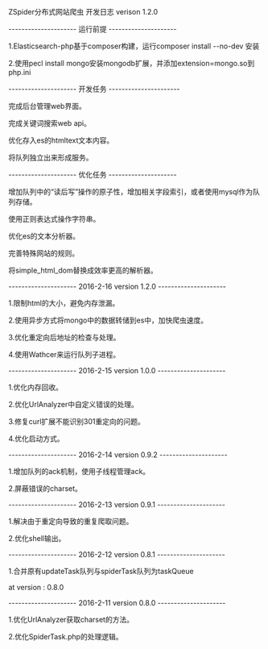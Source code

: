 ZSpider分布式网站爬虫  开发日志 verison 1.2.0

--------------------- 运行前提 ---------------------

1.Elasticsearch-php基于composer构建，运行composer install --no-dev 安装

2.使用pecl install mongo安装mongodb扩展，并添加extension=mongo.so到php.ini


--------------------- 开发任务 ----------------------

完成后台管理web界面。

完成关键词搜索web api。

优化存入es的htmltext文本内容。

将队列独立出来形成服务。


--------------------- 优化任务 ---------------------

增加队列中的“读后写”操作的原子性，增加相关字段索引，或者使用mysql作为队列存储。

使用正则表达式操作字符串。

优化es的文本分析器。

完善特殊网站的规则。

将simple_html_dom替换成效率更高的解析器。


--------------------- 2016-2-16 version 1.2.0 ---------------------

1.限制html的大小，避免内存泄漏。

2.使用异步方式将mongo中的数据转储到es中，加快爬虫速度。

3.优化重定向后地址的检查与处理。

4.使用Wathcer来运行队列子进程。


--------------------- 2016-2-15 version 1.0.0 ---------------------

1.优化内存回收。

2.优化UrlAnalyzer中自定义错误的处理。

3.修复curl扩展不能识别301重定向的问题。

4.优化启动方式。


--------------------- 2016-2-14 version 0.9.2 ---------------------

1.增加队列的ack机制，使用子线程管理ack。

2.屏蔽错误的charset。


--------------------- 2016-2-13 version 0.9.1 ---------------------

1.解决由于重定向导致的重复爬取问题。

2.优化shell输出。


--------------------- 2016-2-12 version 0.8.1 ---------------------

1.合并原有updateTask队列与spiderTask队列为taskQueue

at version : 0.8.0


--------------------- 2016-2-11 version 0.8.0 ---------------------

1.优化UrlAnalyzer获取charset的方法。

2.优化SpiderTask.php的处理逻辑。